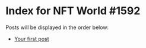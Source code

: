 # Index for NFT World #1592
Posts will be displayed in the order below:

- [Your first post](./001-first.md)

